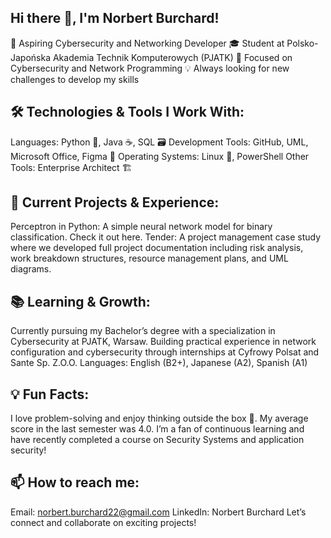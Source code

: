 ## Hi there 👋, I'm Norbert Burchard!

🚀 Aspiring Cybersecurity and Networking Developer
🎓 Student at Polsko-Japońska Akademia Technik Komputerowych (PJATK)
🔐 Focused on Cybersecurity and Network Programming
💡 Always looking for new challenges to develop my skills

## 🛠️ Technologies & Tools I Work With:
Languages: Python 🐍, Java ☕, SQL 🗃️
Development Tools: GitHub, UML, Microsoft Office, Figma 🎨
Operating Systems: Linux 🐧, PowerShell
Other Tools: Enterprise Architect 🏗️

## 💼 Current Projects & Experience:
Perceptron in Python: A simple neural network model for binary classification. Check it out here.
Tender: A project management case study where we developed full project documentation including risk analysis, work breakdown structures, resource management plans, and UML diagrams.

## 📚 Learning & Growth:
Currently pursuing my Bachelor’s degree with a specialization in Cybersecurity at PJATK, Warsaw.
Building practical experience in network configuration and cybersecurity through internships at Cyfrowy Polsat and Sante Sp. Z.O.O.
Languages: English (B2+), Japanese (A2), Spanish (A1)

## 💡 Fun Facts:
I love problem-solving and enjoy thinking outside the box 🧠.
My average score in the last semester was 4.0.
I’m a fan of continuous learning and have recently completed a course on Security Systems and application security!

## 📫 How to reach me:
Email: norbert.burchard22@gmail.com
LinkedIn: Norbert Burchard
Let’s connect and collaborate on exciting projects!
